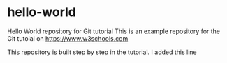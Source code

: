 # hello-world
Hello World repository for Git tutorial
This is an example repository for the Git tutoial on https://www.w3schools.com

This repository is built step by step in the tutorial.
I added this line
